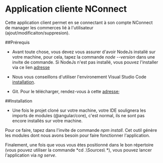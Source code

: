 # Application cliente NConnect
Cette application client permet en se connectant à son compte NConnect de manager les commerces lié à l'utilisateur (ajout/modificaiton/suppresion).

##Prérequis

* Avant toute chose, vous devez vous assurer d'avoir NodeJs installé sur votre machine, pour cela, tapez la commande 
*node --version* dans une invite de commande. Si NodeJs n'est pas installé, vous pouvez l'installer via ce lien [adresse](https://nodejs.org/en/)

* Nous vous conseillons d'utiliser l'environement Visual Studio Code [installation](https://code.visualstudio.com/).

* Git. Pour le télécharger, rendez-vous à cette [adresse](https://git-scm.com/downloads);

##Installation

* Une fois le projet cloné sur votre machine, votre IDE soulignera les imports de modules (@angular/core), c'est normal, 
ils ne sont pas encore installés sur votre machine.

Pour ce faire, tapez dans l'invite de commande *npm install*.
Cet outil génère les modules dont nous avons besoin pour faire fonctionner l'application.


Finalement, une fois que vous vous ètes positionné dans le bon répertoire (vous pouvez utiliser la commande *cd .\Sources\ *), vous pouvez lancer l'application via *ng serve*.